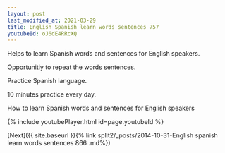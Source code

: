 ```yaml
---
layout: post
last_modified_at: 2021-03-29
title: English Spanish learn words sentences 757 
youtubeId: oJ6dE4RRcXQ
---
```

 
 
Helps to learn Spanish words and sentences for English speakers.

Opportunitiy to repeat the words sentences. 

Practice Spanish language. 
 
10 minutes practice every day. 
 
How to learn Spanish words and sentences for English speakers 
 
{% include youtubePlayer.html id=page.youtubeId %}
 
 
[Next]({{ site.baseurl }}{% link  split2/_posts/2014-10-31-English spanish learn words sentences 866 .md%})
 
